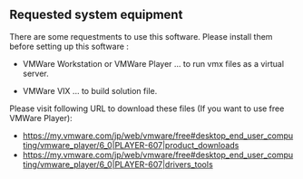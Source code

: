 Requested system equipment
---

 There are some requestments to use this software.
 Please install them before setting up this software :

- VMWare Workstation or VMWare Player
	... to run vmx files as a virtual server.

- VMWare VIX
    ... to build solution file.

 Please visit following URL to download these files (If you want to use free VMWare Player):
- https://my.vmware.com/jp/web/vmware/free#desktop_end_user_computing/vmware_player/6_0|PLAYER-607|product_downloads
- https://my.vmware.com/jp/web/vmware/free#desktop_end_user_computing/vmware_player/6_0|PLAYER-607|drivers_tools
